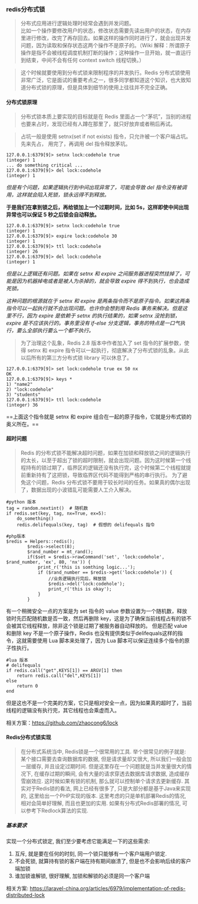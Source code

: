 ### redis分布式锁
> 分布式应用进行逻辑处理时经常会遇到并发问题。</br>
> 比如一个操作要修改用户的状态，修改状态需要先读出用户的状态，在内存里进行修改，改完了再存回去。如果这样的操作同时进行了，就会出现并发问题，因为读取和保存状态这两个操作不是原子的。（Wiki 解释：所谓原子操作是指不会被线程调度机制打断的操作；这种操作一旦开始，就一直运行到结束，中间不会有任何 context switch 线程切换。）</br>

>这个时候就要使用到分布式锁来限制程序的并发执行。Redis 分布式锁使用非常广泛，它是面试的重要考点之一，很多同学都知道这个知识，也大致知道分布式锁的原理，但是具体到细节的使用上往往并不完全正确。

#### 分布式锁原理
> 分布式锁本质上要实现的目标就是在 Redis 里面占一个“茅坑”，当别的进程也要来占时，发现已经有人蹲在那里了，就只好放弃或者稍后再试。</br>

> 占坑一般是使用 setnx(set if not exists) 指令，只允许被一个客户端占坑。先来先占， 用完了，再调用 del 指令释放茅坑。

```
127.0.0.1:6379[9]> setnx lock:codehole true
(integer) 1
... do something critical ...
127.0.0.1:6379[9]> del lock:codehole
(integer) 1
```
*但是有个问题，如果逻辑执行到中间出现异常了，可能会导致 del 指令没有被调用，这样就会陷入死锁，锁永远得不到释放。*

**于是我们在拿到锁之后，再给锁加上一个过期时间，比如 5s，这样即使中间出现异常也可以保证 5 秒之后锁会自动释放。**
```
127.0.0.1:6379[9]> setnx lock:codehole true
(integer) 1
127.0.0.1:6379[9]> expire lock:codehole 30
(integer) 1
127.0.0.1:6379[9]> ttl lock:codehole
(integer) 26
127.0.0.1:6379[9]> del lock:codehole
(integer) 1
```
*但是以上逻辑还有问题。如果在 setnx 和 expire 之间服务器进程突然挂掉了，可能是因为机器掉电或者是被人为杀掉的，就会导致 expire 得不到执行，也会造成死锁。*

*这种问题的根源就在于 setnx 和 expire 是两条指令而不是原子指令。如果这两条指令可以一起执行就不会出现问题。也许你会想到用 Redis 事务来解决。但是这里不行，因为 expire 是依赖于 setnx 的执行结果的，如果 setnx 没抢到锁，expire 是不应该执行的。事务里没有 if-else 分支逻辑，事务的特点是一口气执行，要么全部执行要么一个都不执行。*

> 为了治理这个乱象，Redis 2.8 版本中作者加入了 set 指令的扩展参数，使得 setnx 和 expire 指令可以一起执行，彻底解决了分布式锁的乱象。从此以后所有的第三方分布式锁 library 可以休息了。

```
127.0.0.1:6379[9]> set lock:codehole true ex 50 nx
OK
127.0.0.1:6379[9]> keys *
1) "name2"
2) "lock:codehole"
3) "students"
127.0.0.1:6379[9]> ttl lock:codehole
(integer) 36
```
==上面这个指令就是 setnx 和 expire 组合在一起的原子指令，它就是分布式锁的奥义所在。==

#### 超时问题
>  Redis 的分布式锁不能解决超时问题，如果在加锁和释放锁之间的逻辑执行的太长，以至于超出了锁的超时限制，就会出现问题。因为这时候第一个线程持有的锁过期了，临界区的逻辑还没有执行完，这个时候第二个线程就提前重新持有了这把锁，导致临界区代码不能得到严格的串行执行。
为了避免这个问题，Redis 分布式锁不要用于较长时间的任务。如果真的偶尔出现了，数据出现的小波错乱可能需要人工介入解决。

```
#python 版本
tag = random.nextint()  # 随机数
if redis.set(key, tag, nx=True, ex=5):
    do_something()
    redis.delifequals(key, tag)  # 假想的 delifequals 指令
```

```
#php版本
$redis = Helpers::redis();
        $redis->select(8);
        $rand_number = mt_rand();
        if($set = $redis->rawCommand('set', 'lock:codehole', $rand_number, 'ex', 80, 'nx')) {
            print_r('this is somthing logic...');
            if ($rand_number == $redis->get('lock:codehole')) {
                //业务逻辑执行完后，释放锁
                $redis->del('lock:codehole');
                print_r('this is okay');
            }
        }
```
有一个稍微安全一点的方案是为 set 指令的 value 参数设置为一个随机数，释放锁时先匹配随机数是否一致，然后再删除 key，这是为了确保当前线程占有的锁不会被其它线程释放，除非这个锁是过期了被服务器自动释放的。 但是匹配 value 和删除 key 不是一个原子操作，Redis 也没有提供类似于delifequals这样的指令，这就需要使用 Lua 脚本来处理了，因为 Lua 脚本可以保证连续多个指令的原子性执行。

```
#lua 版本
# delifequals
if redis.call("get",KEYS[1]) == ARGV[1] then
    return redis.call("del",KEYS[1])
else
    return 0
end
```
但是这也不是一个完美的方案，它只是相对安全一点，因为如果真的超时了，当前线程的逻辑没有执行完，其它线程也会乘虚而入。

相关方案：https://github.com/zhaocong6/lock

#### Redis分布式锁实现
> 在分布式系统当中, Redis锁是一个很常用的工具. 举个很常见的例子就是: 某个接口需要去查询数据库的数据, 但是请求量却又很大, 所以我们一般会加一层缓存, 并且设定过期时间. 但是这里存在一个问题就是当并发量很大的情况下, 在缓存过期的瞬间, 会有大量的请求穿透去数据库请求数据, 造成缓存雪崩效应. 这时候如果有锁的机制, 那么就可以控制单个请求去更新缓存.
其实对于Redis锁的看法, 网上已经有很多了, 只是大部分都是基于Java来实现的, 这里给出一个PHP实现的版本. 这里考虑的只是单机部署Redis的情况, 相对会简单好理解, 而且也更加的实用. 如果有分布式Redis部署的情况, 可以参考下Redlock算法的实现.

##### 基本要求
实现一个分布式锁定, 我们至少要考虑它能满足一下的这些需求:
1. 互斥, 就是要在任何的时刻, 同一个锁只能够有一个客户端用户锁定.
2. 不会死锁, 就算持有锁的客户端在持有期间崩溃了, 但是也不会影响后续的客户端加锁
3. 谁加锁谁解锁, 很好理解, 加锁和解锁的必须是同一个客户端

相关方案: https://laravel-china.org/articles/6979/implementation-of-redis-distributed-lock